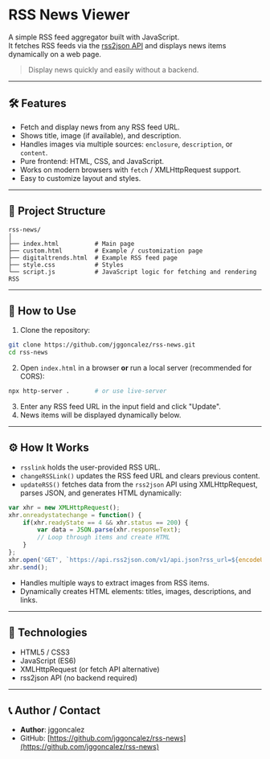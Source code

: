 # RSS News Viewer

A simple RSS feed aggregator built with JavaScript.  
It fetches RSS feeds via the [rss2json API](https://rss2json.com/) and displays news items dynamically on a web page.

> Display news quickly and easily without a backend.

---

## 🛠 Features

- Fetch and display news from any RSS feed URL.
- Shows title, image (if available), and description.
- Handles images via multiple sources: `enclosure`, `description`, or `content`.
- Pure frontend: HTML, CSS, and JavaScript.
- Works on modern browsers with `fetch` / XMLHttpRequest support.
- Easy to customize layout and styles.

---

## 📁 Project Structure

```
rss-news/
│
├── index.html          # Main page
├── custom.html         # Example / customization page
├── digitaltrends.html  # Example RSS feed page
├── style.css           # Styles
└── script.js           # JavaScript logic for fetching and rendering RSS
```

---

## 🚀 How to Use

1. Clone the repository:

```bash
git clone https://github.com/jggoncalez/rss-news.git
cd rss-news
```

2. Open `index.html` in a browser **or** run a local server (recommended for CORS):

```bash
npx http-server .       # or use live-server
```

3. Enter any RSS feed URL in the input field and click "Update".  
4. News items will be displayed dynamically below.

---

## ⚙️ How It Works

- `rsslink` holds the user-provided RSS URL.
- `changeRSSLink()` updates the RSS feed URL and clears previous content.
- `updateRSS()` fetches data from the `rss2json` API using XMLHttpRequest, parses JSON, and generates HTML dynamically:

```javascript
var xhr = new XMLHttpRequest();
xhr.onreadystatechange = function() {
    if(xhr.readyState == 4 && xhr.status == 200) {
        var data = JSON.parse(xhr.responseText);
        // Loop through items and create HTML
    }
};
xhr.open('GET', `https://api.rss2json.com/v1/api.json?rss_url=${encodeURIComponent(rsslink)}`, true);
xhr.send();
```

- Handles multiple ways to extract images from RSS items.
- Dynamically creates HTML elements: titles, images, descriptions, and links.

---

## 🧩 Technologies

- HTML5 / CSS3
- JavaScript (ES6)
- XMLHttpRequest (or fetch API alternative)
- rss2json API (no backend required)

---

## 📞 Author / Contact

- **Author**: jggoncalez
- GitHub: [https://github.com/jggoncalez/rss-news](https://github.com/jggoncalez/rss-news)
